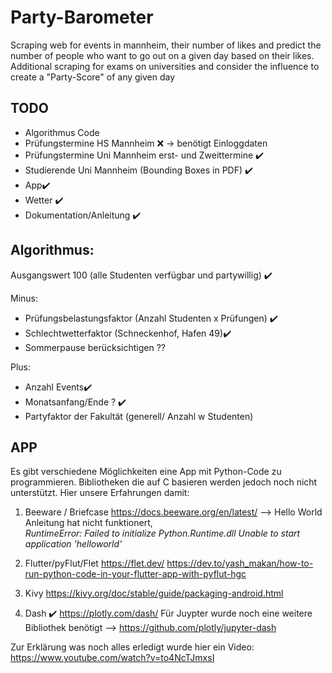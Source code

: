 # Party-Barometer
Scraping web for events in mannheim, their number of likes and predict the number of people who want to go out on a given day based on their likes.
Additional scraping for exams on universities and consider the influence to create a "Party-Score" of any given day


## TODO
- Algorithmus Code
- Prüfungstermine HS Mannheim ❌ -> benötigt Einloggdaten
- Prüfungstermine Uni Mannheim erst- und Zweittermine ✔️
- Studierende Uni Mannheim (Bounding Boxes in PDF) ✔️
- App✔️
- Wetter ✔️
- Dokumentation/Anleitung ✔️


## Algorithmus:

Ausgangswert 100 (alle Studenten verfügbar und partywillig) ✔️

Minus:

- Prüfungsbelastungsfaktor (Anzahl Studenten x Prüfungen) ✔️
- Schlechtwetterfaktor (Schneckenhof, Hafen 49)✔️
- Sommerpause berücksichtigen ??

Plus:

- Anzahl Events✔️
- Monatsanfang/Ende ? ✔️
- Partyfaktor der Fakultät (generell/ Anzahl w Studenten)

## APP
 Es gibt verschiedene Möglichkeiten eine App mit Python-Code zu programmieren. 
 Bibliotheken die auf C basieren werden jedoch noch nicht unterstützt.
 Hier unsere Erfahrungen damit:
 
 1. Beeware / Briefcase 
    https://docs.beeware.org/en/latest/
    --> Hello World Anleitung hat nicht funktionert,  
    *RuntimeError: Failed to initialize Python.Runtime.dll
     Unable to start application 'helloworld'*

 2. Flutter/pyFlut/Flet
    https://flet.dev/
    https://dev.to/yash_makan/how-to-run-python-code-in-your-flutter-app-with-pyflut-hgc
 3. Kivy
    https://kivy.org/doc/stable/guide/packaging-android.html
 4. Dash ✔️
    https://plotly.com/dash/
    Für Juypter wurde noch eine weitere Bibliothek benötigt --> https://github.com/plotly/jupyter-dash
    
Zur Erklärung was noch alles erledigt wurde hier ein Video: https://www.youtube.com/watch?v=to4NcTJmxsI
